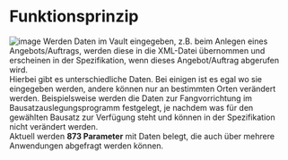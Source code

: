 # Funktionsprinzip

![image](HelpImages/image5.png)
Werden Daten im Vault eingegeben, z.B. beim Anlegen eines Angebots/Auftrags, werden diese in die XML-Datei übernommen und erscheinen in der Spezifikation, wenn dieses Angebot/Auftrag abgerufen wird.  
Hierbei gibt es unterschiedliche Daten. Bei einigen ist es egal wo sie eingegeben werden, andere können nur an bestimmten Orten verändert werden. Beispielsweise werden die Daten zur Fangvorrichtung im Bausatzauslegungsprogramm festgelegt, je nachdem was für den gewählten Bausatz zur Verfügung steht und können in der Spezifikation nicht verändert werden.  
Aktuell werden **873 Parameter** mit Daten belegt, die auch über mehrere Anwendungen abgefragt werden können.
